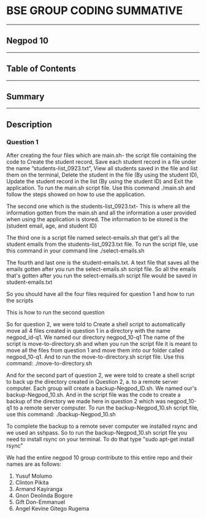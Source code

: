 # BSE GROUP CODING SUMMATIVE
---
## Negpod 10
---
## Table of Contents
---
## Summary
---
## Description
### Question 1

After creating the four files which are main.sh- the script file containing the code to Create the student record, Save each student record in a file under the name “students-list_0923.txt”, View all students saved in the file and list them on the terminal, Delete the student in the file (By using the student ID), Update the student record in the list (By using the student ID) and Exit the application. To run the main.sh script file. Use this command ./main.sh and follow the steps showed on how to use the application.

The second one which is the students-list_0923.txt- This is where all the information gotten from the main.sh and all the information a user provided when using the application is stored. The information to be stored is the (student email, age, and student ID)

The third one is a script file named select-emails.sh that get's all the student emails from the students-list_0923.txt file. To run the script file, use this command in  your command line ./select-emails.sh

The fourth and last one is the student-emails.txt. A text file that saves all the emails gotten after you run the select-emails.sh script file. So all the emails that's gotten after you run the select-emails.sh script file would be saved in student-emails.txt

So you should have all the four files required for question 1 and how to run the scripts


This is how to run the second question

So for question 2, we were told to Create a shell script to automatically move all 4 files created in question 1 in a directory with the name negpod_id-q1. We named our directory negpod_10-q1
The name of the script is move-to-directory.sh and when you run the script file it is meant to move all the files from question 1 and move them into our folder called negpod_10-q1. And to run the move-to-directory.sh script file. Use this command: ./move-to-directory.sh

And for the second part of question 2, we were told to create a shell script to back up the directory created in Question 2, a. to a remote server computer. Each group will create a backup-Negpod_ID.sh. We named our's backup-Negpod_10.sh. And in the script file was the code to create a backup of the directory we made here in question 2 which was negpod_10-q1 to a remote server computer. To run the backup-Negpod_10.sh script file, use this command: ./backup-Negpod_10.sh

To complete the backup to a remote sever computer we installed rsync and we used an sshpass. So to run the backup-Negpod_10.sh script file you need to install rsync on your terminal.
To do that type "sudo apt-get install rsync"

We had the entire negpod 10 group contribute to this entire repo and their names are as follows:
1. Yusuf Molumo
2. Clinton Pikita
3. Armand Kayiranga
4. Gnon Deolinda Bogore
5. Gift Don-Emmanuel
6. Angel Kevine Gitego Rugema
